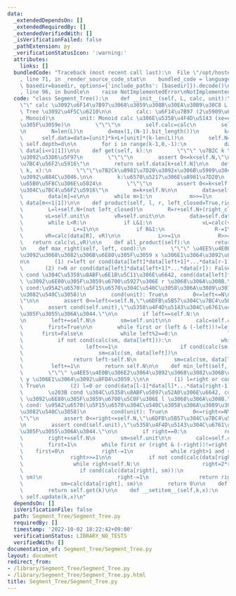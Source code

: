 ```yaml
---
data:
  _extendedDependsOn: []
  _extendedRequiredBy: []
  _extendedVerifiedWith: []
  _isVerificationFailed: false
  _pathExtension: py
  _verificationStatusIcon: ':warning:'
  attributes:
    links: []
  bundledCode: "Traceback (most recent call last):\n  File \"/opt/hostedtoolcache/Python/3.10.7/x64/lib/python3.10/site-packages/onlinejudge_verify/documentation/build.py\"\
    , line 71, in _render_source_code_stat\n    bundled_code = language.bundle(stat.path,\
    \ basedir=basedir, options={'include_paths': [basedir]}).decode()\n  File \"/opt/hostedtoolcache/Python/3.10.7/x64/lib/python3.10/site-packages/onlinejudge_verify/languages/python.py\"\
    , line 96, in bundle\n    raise NotImplementedError\nNotImplementedError\n"
  code: "class Segment_Tree():\n    def __init__(self, L, calc, unit):\n        \"\
    \"\" calc \u3092\u6F14\u7B97\u3068\u3059\u308B\u30EA\u30B9\u30C8 L \u306E Segment\
    \ Tree \u3092\u4F5C\u6210\n\n        calc: \u6F14\u7B97 (2\u5909\u6570\u95A2\u6570\
    , Monoid)\n        unit: Monoid calc \u306E\u5358\u4F4D\u5143 (xe=ex=x\u3092\u6E80\
    \u305F\u3059e)\n        \"\"\"\n        self.calc=calc\n        self.unit=unit\n\
    \n        N=len(L)\n        d=max(1,(N-1).bit_length())\n        k=1<<d\n\n  \
    \      self.data=data=[unit]*k+L+[unit]*(k-len(L))\n        self.N=k\n       \
    \ self.depth=d\n\n        for i in range(k-1,0,-1):\n            data[i]=calc(data[i<<1],\
    \ data[i<<1|1])\n\n    def get(self, k):\n        \"\"\" \u7B2C k \u8981\u7D20\
    \u3092\u53D6\u5F97\n        \"\"\"\n        assert 0<=k<self.N,\"\u6DFB\u5B57\u304C\
    \u7BC4\u56F2\u5916\"\n        return self.data[k+self.N]\n\n    def update(self,\
    \ k, x):\n        \"\"\"\u7B2Ck\u8981\u7D20\u3092x\u306B\u5909\u3048,\u66F4\u65B0\
    \u3092\u884C\u3046.\n\n        k:\u6570\u5217\u306E\u8981\u7D20\n        x:\u66F4\
    \u65B0\u5F8C\u306E\u5024\n        \"\"\"\n        assert 0<=k<self.N,\"\u6DFB\u5B57\
    \u304C\u7BC4\u56F2\u5916\"\n        m=k+self.N\n\n        data=self.data; calc=self.calc\n\
    \        data[m]=x\n\n        while m>1:\n            m>>=1\n            data[m]=calc(data[m<<1],\
    \ data[m<<1|1])\n\n    def product(self, l, r, left_closed=True,right_closed=True):\n\
    \        L=l+self.N+(not left_closed)\n        R=r+self.N+(right_closed)\n\n \
    \       vL=self.unit\n        vR=self.unit\n\n        data=self.data; calc=self.calc\n\
    \        while L<R:\n            if L&1:\n                vL=calc(vL, data[L])\n\
    \                L+=1\n\n            if R&1:\n                R-=1\n         \
    \       vR=calc(data[R], vR)\n\n            L>>=1\n            R>>=1\n\n     \
    \   return calc(vL,vR)\n\n    def all_product(self):\n        return self.data[1]\n\
    \n    def max_right(self, left, cond):\n        \"\"\" \u4EE5\u4E0B\u306E2\u3064\
    \u3092\u3068\u3082\u306B\u6E80\u305F\u3059 x \u306E1\u3064\u3092\u8FD4\u3059.\\\
    n\n        (1) r=left or cond(data[left]*data[left+1]*...*data[r-1]): True\n \
    \       (2) r=N or cond(data[left]*data[left+1]*...*data[r]): False\n        \u203B\
    \ cond \u304C\u5358\u8ABF\u6E1B\u5C11\u306E\u6642, cond(data[left]*...*data[r-1])\
    \ \u3092\u6E80\u305F\u3059\u6700\u5927\u306E r \u3068\u306A\u308B.\n\n       \
    \ cond:\u95A2\u6570(\u5F15\u6570\u304C\u540C\u3058\u306A\u3089\u3070\u7D50\u679C\
    \u3082\u540C\u3058)\n        cond(unit): True\n        0<=left<=N\n        \"\"\
    \"\n\n        assert 0<=left<=self.N,\"\u6DFB\u5B57\u304C\u7BC4\u56F2\u5916\"\n\
    \        assert cond(self.unit),\"\u5358\u4F4D\u5143\u304C\u6761\u4EF6\u3092\u6E80\
    \u305F\u3055\u306A\u3044.\"\n\n        if left==self.N:\n            return self.N\n\
    \n        left+=self.N\n        sm=self.unit\n\n        calc=self.calc; data=self.data\n\
    \        first=True\n\n        while first or (left & (-left))!=left:\n      \
    \      first=False\n            while left%2==0:\n                left>>=1\n \
    \           if not cond(calc(sm, data[left])):\n                while left<self.N:\n\
    \                    left<<=1\n                    if cond(calc(sm, data[left])):\n\
    \                        sm=calc(sm, data[left])\n                        left+=1\n\
    \                return left-self.N\n            sm=calc(sm, data[left])\n   \
    \         left+=1\n        return self.N\n\n    def min_left(self, right, cond):\n\
    \        \"\"\" \u4EE5\u4E0B\u306E2\u3064\u3092\u3068\u3082\u306B\u6E80\u305F\u3059\
    \ y \u306E1\u3064\u3092\u8FD4\u3059.\\n\n        (1) l=right or cond(data[l]*data[l+1]*...*data[right-1]):\
    \ True\n        (2) l=0 or cond(data[l-1]*data[l]*...*data[right-1]): False\n\
    \        \u203B cond \u304C\u5358\u8ABF\u5897\u52A0\u306E\u6642, cond(data[l]*...*data[right-1])\
    \ \u3092\u6E80\u305F\u3059\u6700\u5C0F\u306E l \u3068\u306A\u308B.\n\n       \
    \ cond: \u95A2\u6570(\u5F15\u6570\u304C\u540C\u3058\u306A\u3089\u3070\u7D50\u679C\
    \u3082\u540C\u3058)\n        cond(unit): True\n        0<=right<=N\n        \"\
    \"\"\n        assert 0<=right<=self.N,\"\u6DFB\u5B57\u304C\u7BC4\u56F2\u5916\"\
    \n        assert cond(self.unit),\"\u5358\u4F4D\u5143\u304C\u6761\u4EF6\u3092\u6E80\
    \u305F\u3055\u306A\u3044.\"\n\n        if right==0:\n            return 0\n\n\
    \        right+=self.N\n        sm=self.unit\n\n        calc=self.calc; data=self.data\n\
    \        first=1\n        while first or (right & (-right))!=right:\n        \
    \    first=0\n            right-=1\n            while right>1 and right&1:\n \
    \               right>>=1\n\n            if not cond(calc(data[right], sm)):\n\
    \                while right<self.N:\n                    right=2*right+1\n  \
    \                  if cond(calc(data[right], sm)):\n                        sm=calc(data[right],\
    \ sm)\n                        right-=1\n                return right+1-self.N\n\
    \            sm=calc(data[right], sm)\n        return 0\n\n    def __getitem__(self,k):\n\
    \        return self.get(k)\n\n    def __setitem__(self,k,x):\n        return\
    \ self.update(k,x)\n"
  dependsOn: []
  isVerificationFile: false
  path: Segment_Tree/Segment_Tree.py
  requiredBy: []
  timestamp: '2022-10-02 18:22:42+09:00'
  verificationStatus: LIBRARY_NO_TESTS
  verifiedWith: []
documentation_of: Segment_Tree/Segment_Tree.py
layout: document
redirect_from:
- /library/Segment_Tree/Segment_Tree.py
- /library/Segment_Tree/Segment_Tree.py.html
title: Segment_Tree/Segment_Tree.py
---
```


